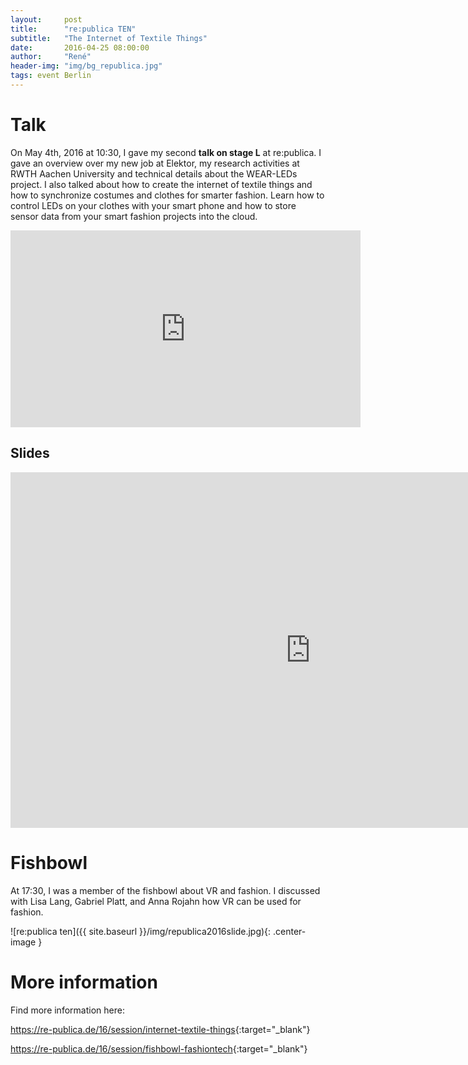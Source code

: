 ```yaml
---
layout:     post
title:      "re:publica TEN"
subtitle:   "The Internet of Textile Things"
date:       2016-04-25 08:00:00
author:     "René"
header-img: "img/bg_republica.jpg"
tags: event Berlin
---
```

# Talk
On May 4th, 2016 at 10:30, I gave my second __talk on stage L__ at re:publica. I gave an overview over my new job at Elektor, my research activities at RWTH Aachen University and technical details about the WEAR-LEDs project. I also talked about how to create the internet of textile things and how to synchronize costumes and clothes for smarter fashion. Learn how to control LEDs on your clothes with your smart phone and how to store sensor data from your smart fashion projects into the cloud.


<div class="videoWrapper">
<iframe width="560" height="315" src="https://www.youtube.com/embed/-gyl7Od3-_U" frameborder="0" allowfullscreen></iframe>
</div>


## Slides
<iframe src="https://docs.google.com/presentation/d/1gnA8nTWYxQCek8CzQJiHVp-G-ZMNdxzrwFaHar1sGPc/embed?start=false&loop=false&delayms=3000" frameborder="0" width="960" height="569" allowfullscreen="true" mozallowfullscreen="true" webkitallowfullscreen="true"></iframe>

# Fishbowl
At 17:30, I was a member of the fishbowl about VR and fashion. I discussed with Lisa Lang, Gabriel Platt, and Anna Rojahn how VR can be used for fashion.

![re:publica ten]({{ site.baseurl }}/img/republica2016slide.jpg){: .center-image }


# More information

Find more information here:

<https://re-publica.de/16/session/internet-textile-things>{:target="_blank"}

<https://re-publica.de/16/session/fishbowl-fashiontech>{:target="_blank"}

